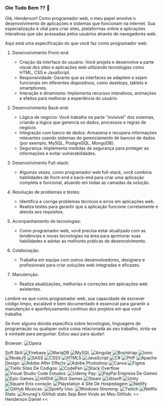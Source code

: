 ### Oie Tudo Bem ?? 👋
Olá, Henderson! Como programador web, o meu papel envolve o desenvolvimento de aplicações e sistemas que funcionam na internet. Sua especialização é vital para criar sites, plataformas online e aplicações interativas que são acessadas pelos usuários através de navegadores web.

Aqui está uma especificação do que você faz como programador web:

1. Desenvolvimento Front-end:
   - Criação da interface do usuário: Você projeta e desenvolve a parte visual dos sites e aplicações web utilizando tecnologias como HTML, CSS e JavaScript.
   - Responsividade: Garante que as interfaces se adaptem e sejam funcionais em diferentes dispositivos, como desktops, tablets e smartphones.
   - Interação e dinamismo: Implementa recursos interativos, animações e efeitos para melhorar a experiência do usuário.

2. Desenvolvimento Back-end:
   - Lógica de negócio: Você trabalha na parte "invisível" dos sistemas, criando a lógica que gerencia os dados, processos e regras de negócio.
   - Integração com banco de dados: Armazena e recupera informações relevantes usando sistemas de gerenciamento de bancos de dados (por exemplo, MySQL, PostgreSQL, MongoDB).
   - Segurança: Implementa medidas de segurança para proteger as informações e evitar vulnerabilidades.

3. Desenvolvimento Full-stack:
   - Algumas vezes, como programador web full-stack, você combina habilidades de front-end e back-end para criar uma aplicação completa e funcional, atuando em todas as camadas da solução.

4. Resolução de problemas e testes:
   - Identifica e corrige problemas técnicos e erros em aplicações web.
   - Realiza testes para garantir que a aplicação funcione corretamente e atenda aos requisitos.

5. Acompanhamento de tecnologias:
   - Como programador web, você precisa estar atualizado com as tendências e novas tecnologias na área para aprimorar suas habilidades e adotar as melhores práticas de desenvolvimento.

6. Colaboração:
   - Trabalha em equipe com outros desenvolvedores, designers e profissionais para criar soluções web integradas e eficazes.

7. Manutenção:
   - Realiza atualizações, melhorias e correções em aplicações web existentes.

Lembre-se que como programador web, sua capacidade de escrever código limpo, escalável e bem documentado é essencial para garantir a manutenção e aperfeiçoamento contínuo dos projetos em que você trabalha.

Se tiver alguma dúvida específica sobre tecnologias, linguagens de programação ou qualquer outra coisa relacionada ao seu trabalho, sinta-se à vontade para perguntar. Estou aqui para ajudar!

Browser:
![Opera](https://img.shields.io/badge/Opera-FF1B2D?style=for-the-badge&logo=Opera&logoColor=white)

Soft Skill
![Firebase](https://img.shields.io/badge/Firebase-039BE5?style=for-the-badge&logo=Firebase&logoColor=white)
![MariaDB](https://img.shields.io/badge/MariaDB-003545?style=for-the-badge&logo=mariadb&logoColor=white)
![MySQL](https://img.shields.io/badge/mysql-%2300f.svg?style=for-the-badge&logo=mysql&logoColor=white)
![Angular](https://img.shields.io/badge/angular-%23DD0031.svg?style=for-the-badge&logo=angular&logoColor=white)
![Bootstrap](https://img.shields.io/badge/bootstrap-%238511FA.svg?style=for-the-badge&logo=bootstrap&logoColor=white)
![Ionic](https://img.shields.io/badge/Ionic-%233880FF.svg?style=for-the-badge&logo=Ionic&logoColor=white)
![NodeJS](https://img.shields.io/badge/node.js-6DA55F?style=for-the-badge&logo=node.js&logoColor=white)
![SASS](https://img.shields.io/badge/SASS-hotpink.svg?style=for-the-badge&logo=SASS&logoColor=white)
![CSS3](https://img.shields.io/badge/css3-%231572B6.svg?style=for-the-badge&logo=css3&logoColor=white)
![HTML5](https://img.shields.io/badge/html5-%23E34F26.svg?style=for-the-badge&logo=html5&logoColor=white)
![JavaScript](https://img.shields.io/badge/javascript-%23323330.svg?style=for-the-badge&logo=javascript&logoColor=%23F7DF1E)
![C#](https://img.shields.io/badge/c%23-%23239120.svg?style=for-the-badge&logo=c-sharp&logoColor=white)
![PHP](https://img.shields.io/badge/php-%23777BB4.svg?style=for-the-badge&logo=php&logoColor=white)
![Apache](https://img.shields.io/badge/apache-%23D42029.svg?style=for-the-badge&logo=apache&logoColor=white)
Design:
![Adobe After Effects](https://img.shields.io/badge/Adobe%20After%20Effects-9999FF.svg?style=for-the-badge&logo=Adobe%20After%20Effects&logoColor=white)
![Adobe Photoshop](https://img.shields.io/badge/adobe%20photoshop-%2331A8FF.svg?style=for-the-badge&logo=adobe%20photoshop&logoColor=white)
![Canva](https://img.shields.io/badge/Canva-%2300C4CC.svg?style=for-the-badge&logo=Canva&logoColor=white)
![Figma](https://img.shields.io/badge/figma-%23F24E1E.svg?style=for-the-badge&logo=figma&logoColor=white)
![Trello](https://img.shields.io/badge/Trello-%23026AA7.svg?style=for-the-badge&logo=Trello&logoColor=white)
Sites De Codigos:
![CodePen](https://img.shields.io/badge/Codepen-000000?style=for-the-badge&logo=codepen&logoColor=white)
![Stack Overflow](https://img.shields.io/badge/-Stackoverflow-FE7A16?style=for-the-badge&logo=stack-overflow&logoColor=white)
![Visual Studio Code](https://img.shields.io/badge/Visual%20Studio%20Code-0078d7.svg?style=for-the-badge&logo=visual-studio-code&logoColor=white)
Estudos:
![Udemy](https://img.shields.io/badge/Udemy-A435F0?style=for-the-badge&logo=Udemy&logoColor=white)
Pay:
![PayPal](https://img.shields.io/badge/PayPal-00457C?style=for-the-badge&logo=paypal&logoColor=white)
Empresa De Games
![Epic Games](https://img.shields.io/badge/epicgames-%23313131.svg?style=for-the-badge&logo=epicgames&logoColor=white)
![nVIDIA](https://img.shields.io/badge/nVIDIA-%2376B900.svg?style=for-the-badge&logo=nVIDIA&logoColor=white)
![Riot Games](https://img.shields.io/badge/riotgames-D32936.svg?style=for-the-badge&logo=riotgames&logoColor=white)
![Steam](https://img.shields.io/badge/steam-%23000000.svg?style=for-the-badge&logo=steam&logoColor=white)
![Ubisoft](https://img.shields.io/badge/Ubisoft-%23F5F5F5.svg?style=for-the-badge&logo=Ubisoft&logoColor=black)
![Unity](https://img.shields.io/badge/unity-%23000000.svg?style=for-the-badge&logo=unity&logoColor=white)
![Square Enix](https://img.shields.io/badge/SquareEnix-%23ED1C24.svg?style=for-the-badge&logo=SquareEnix&logoColor=white)
console:
![Playstation 4](https://img.shields.io/badge/Playstation%204-003791?style=for-the-badge&logo=playstation-4&logoColor=white)
Site De Hospedagem
![Netlify](https://img.shields.io/badge/netlify-%23000000.svg?style=for-the-badge&logo=netlify&logoColor=#00C7B7)
![GitHub](https://img.shields.io/badge/github-%23121011.svg?style=for-the-badge&logo=github&logoColor=white)
Musicas:
![Spotify](https://img.shields.io/badge/Spotify-1ED760?style=for-the-badge&logo=spotify&logoColor=white)
Uso:
![Windows](https://img.shields.io/badge/Windows-0078D6?style=for-the-badge&logo=windows&logoColor=white)
Streming:
![Twitch](https://img.shields.io/badge/Twitch-9347FF?style=for-the-badge&logo=twitch&logoColor=white)
![Netflix](https://img.shields.io/badge/Netflix-E50914?style=for-the-badge&logo=netflix&logoColor=white)
Stats:
![Anurag's GitHub stats](https://github-readme-stats.vercel.app/api?username=anuraghazra&show_icons=true&theme=radical)
Seja Bem Vindo ao Meu GitHub: >> Henderson Daniel <<

